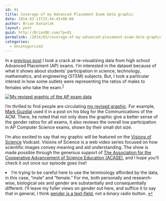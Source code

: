 ```yaml
---
id: 91
title: Coverage of my Advanced Placement Exam data graphic
date: 2014-03-11T23:44:45+00:00
author: Brian Danielak
layout: post
guid: http://BrianDK.com/?p=91
permalink: /2014/03/coverage-of-my-advanced-placement-exam-data-graphic/
categories:
  - Uncategorized
---
```

In a [previous post](http://briandk.com/2014/01/creating-a-better-data-graphic-for-advanced-placement-exam-data/) I took a crack at re-visualizing data from high school Advanced Placement (AP) exams. I&#8217;m interested in the dataset because of what it shows about students&#8217; participation in science, technology, mathematics, and engineering (STEM) subjects. But, I took a particular interest in how some outlets were representing the ratios of males to females who take the exam.<sup id="fnref-91-gender"><a href="#fn-91-gender" rel="footnote">1</a></sup>

[![My revised graphic of the AP exam data](https://raw.github.com/briandk/ap-exam-data/master/ap-exam-data.png "My revised graphic of the AP exam data (Click to Embiggen)")](https://raw.github.com/briandk/ap-exam-data/master/ap-exam-data.png "My revised graphic of the AP exam data (Click to Embiggen)")

I&#8217;m thrilled to find people are circulating [my revised graphic](https://raw.github.com/briandk/ap-exam-data/master/ap-exam-data.png). For example, [Mark Guzdial](http://computinged.wordpress.com) used it in a post on his blog for the Communications of the ACM. There, he noted that not only does the graphic give a better sense of the gender ratios for all exams, it also reviews the overall low participation in AP Computer Science exams, shown by their small dot size.

I&#8217;m also excited to say that my graphic will be featured on the [Visions of Science](http://visionsofscience.tv/) Vodcast. Visions of Science is a web video series focused on how scientific images convey meaning and aid understanding. The show is made possible through the generous support of [The Association for the Cooperative Advancement of Science Education (ACASE)](http://www.acase.org/), and I hope you&#8217;ll check it out once our episode goes live!

<li id="fn-91-gender">
  I&#8217;m trying to be careful here to use the terminology afforded by the data, in this case, &#8220;male&#8221; and &#8220;female.&#8221; For me, both personally and research-wise, biological sex and gender are substantially and consequentially different. I&#8217;ll leave my fuller views on gender out here, and suffice it to say that in general, I think <a href="http://www.sarahmei.com/blog/2010/11/26/disalienation/">gender is a text-field</a>, not a binary radio button.&#160;<a href="#fnref-91-gender" rev="footnote">&#8617;</a> </fn></footnotes>